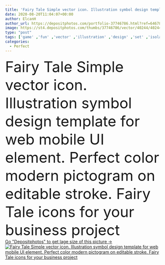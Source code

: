 ```yaml
---
title: 'Fairy Tale Simple vector icon. Illustration symbol design template for web mobile UI element. Perfect color modern pictogram on editable stroke. Fairy Tale icons for your business project'
date: 2020-08-20T11:04:07+00:00
author: ElcanH
author_url: https://depositphotos.com/portfolio-37746786.html?ref=64678756
image: https://st4.depositphotos.com/thumbs/37746786/vector/40244/402447190/api_thumb_450.jpg?forcejpeg=true
type: "post"
tags: ['game' ,'fun' ,'vector' ,'illustration' ,'design' ,'set' ,'isolated' ,'sign' ,'art' ,'love' ,'girl' ,'people' ,'cute' ,'sweet' ,'black' ,'cartoon' ,'children' ,'kids' ,'cat' ,'character' ,'symbol' ,'fantasy' ,'icon' ,'flat' ,'book' ,'magic' ,'sword' ,'shield' ,'knight' ,'fairytale' ,'fairy' ,'tale' ,'prince' ,'princess' ,'wand' ,'king' ,'queen' ,'story' ,'medieval' ,'magician' ,'dragon' ,'crown' ,'castle' ,'poison' ,'kingdom' ,'witch' ,'wizard' ,'gnome' ,'unicorn' ,'fairy tale' ]
categories: 
  - Perfect
---
```

<div aling="center">
            <font size="60"> Fairy Tale Simple vector icon. Illustration symbol design template for web mobile UI element. Perfect color modern pictogram on editable stroke. Fairy Tale icons for your business project</font>   
</div>
<div>
    <a href='https://st4.depositphotos.com/thumbs/37746786/vector/40244/402447190/api_thumb_450.jpg?forcejpeg=true?ref=64678756' target=_blank > Go "Depositphotos" to get lage size of this picture ->
        <img href='https://st4.depositphotos.com/thumbs/37746786/vector/40244/402447190/api_thumb_450.jpg?forcejpeg=true?ref=64678756' src='https://st4.depositphotos.com/37746786/40244/v/950/depositphotos_402447190-stock-illustration-fairy-tale-simple-vector-icon.jpg?forcejpeg=true' alt='Fairy Tale Simple vector icon. Illustration symbol design template for web mobile UI element. Perfect color modern pictogram on editable stroke. Fairy Tale icons for your business project' >
    </a>
</div>
